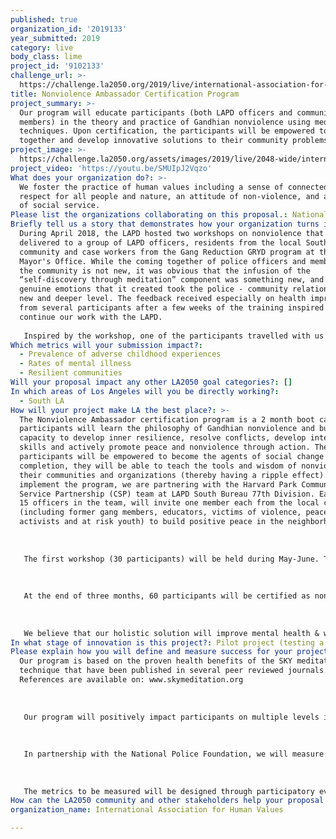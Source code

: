 ```yaml
---
published: true
organization_id: '2019133'
year_submitted: 2019
category: live
body_class: lime
project_id: '9102133'
challenge_url: >-
  https://challenge.la2050.org/2019/live/international-association-for-human-values/
title: Nonviolence Ambassador Certification Program
project_summary: >-
  Our program will educate participants (both LAPD officers and community
  members) in the theory and practice of Gandhian nonviolence using meditation
  techniques. Upon certification, the participants will be empowered to work
  together and develop innovative solutions to their community problems.
project_image: >-
  https://challenge.la2050.org/assets/images/2019/live/2048-wide/international-association-for-human-values.jpg
project_video: 'https://youtu.be/SMUIpJ2Vqzo'
What does your organization do?: >-
  We foster the practice of human values including a sense of connectedness,
  respect for all people and nature, an attitude of non-violence, and an ethic
  of social service.
Please list the organizations collaborating on this proposal.: National Police Foundation
Briefly tell us a story that demonstrates how your organization turns inspiration into impact.: >-
  During April 2018, the LAPD hosted two workshops on nonviolence that we
  delivered to a group of LAPD officers, residents from the local South LA
  community and case workers from the Gang Reduction GRYD program at the LA
  Mayor's Office. While the coming together of police officers and members of
  the community is not new, it was obvious that the infusion of the
  “self-discovery through meditation” component was something new, and the
  genuine emotions that it created took the police - community relationship to a
  new and deeper level. The feedback received especially on health improvements
  from several participants after a few weeks of the training inspired us to
  continue our work with the LAPD.
   
   Inspired by the workshop, one of the participants travelled with us to India last year on a 7 day training expedition to deepen his understanding and application of nonviolence and meditation. He was a former gang member and one of California’s youngest juveniles who spent 32 years in prison. He shared with us that his childhood was full of trauma from living in South LA neighborhoods infested with gang violence. He had dropped out of school and had joined a gang, becoming even more violent as now he wanted to inflict pain on others. After completing our nonviolence and meditation training, he shared that it was important to heal childhood trauma of youth and families, to create sustainable transformation in society. Most importantly, after coming back from India, he has already organized a workshop on nonviolence and meditation for his community, family and friends. We are inspired by his dedication and he has helped us shape the curriculum of our Nonviolence Ambassador Certification program.
Which metrics will your submission impact?:
  - Prevalence of adverse childhood experiences
  - Rates of mental illness
  - Resilient communities
Will your proposal impact any other LA2050 goal categories?: []
In which areas of Los Angeles will you be directly working?:
  - South LA
How will your project make LA the best place?: >-
  The Nonviolence Ambassador certification program is a 2 month boot camp where
  participants will learn the philosophy of Gandhian nonviolence and build their
  capacity to develop inner resilience, resolve conflicts, develop interpersonal
  skills and actively promote peace and nonviolence through action. The
  participants will be empowered to become the agents of social change and upon
  completion, they will be able to teach the tools and wisdom of nonviolence to
  their communities and organizations (thereby having a ripple effect). To
  implement the program, we are partnering with the Harvard Park Community
  Service Partnership (CSP) team at LAPD South Bureau 77th Division. Each of the
  15 officers in the team, will invite one member each from the local community
  (including former gang members, educators, victims of violence, peace
  activists and at risk youth) to build positive peace in the neighborhood.
   
   
   
   The first workshop (30 participants) will be held during May-June. The graduates of the program will organize the second workshop (during June-July) for another group of 30 participants. Each workshop will be conducted over 8 weeks, where participants will meet once a week (for 2 hours each) to develop leadership capacity for improving self-awareness, trust and teamwork, building authentic relationships, visioning and modeling change. Graduates will be certified through a “train the trainer’ module in the last week so that they can subsequently promote the tools and wisdom of nonviolence in their communities and neighborhoods benefiting the local communities including children, youth, and families. These sessions conducted by graduates will focus on providing a regimen of proven breath and meditation exercises that are easy to learn and practice to reduce stress, overcome trauma, increase energy, improve mental health and wellbeing. 
   
   
   
   At the end of three months, 60 participants will be certified as nonviolence ambassadors in South LA. As a part of the certification they will need to organize nonviolence training to at least 50 people each. These training sessions will be scheduled across South LA at churches, schools, juvenile homes, prisons and police departments. So overall we expect to reach out to over 3000 people through our collective effort. 
   
   
   
   We believe that our holistic solution will improve mental health & wellness, reduce violence, enhance community-police relations and improve the overall quality of life in South LA.
In what stage of innovation is this project?: Pilot project (testing a new idea on a small scale to prove feasibility)
Please explain how you will define and measure success for your project.: >-
  Our program is based on the proven health benefits of the SKY meditation
  technique that have been published in several peer reviewed journals.
  References are available on: www.skymeditation.org
   
   
   
   Our program will positively impact participants on multiple levels including physical/health, organizational, psychological and community. 
   
   
   
   In partnership with the National Police Foundation, we will measure the outcomes of our program (on all four levels above) through pre and post session surveys to assess improvements in resilience, mental health & wellbeing, and police community relations.
   
   
   
   The metrics to be measured will be designed through participatory evaluation (with input from participants) however, they could include potential reduction of blood pressure, anxiety, tension, improved sleep and immune function, improvement in problem solving and decision making, de-escalation, increase in social connectedness and improved relationship building.
How can the LA2050 community and other stakeholders help your proposal succeed?: []
organization_name: International Association for Human Values

---
```

